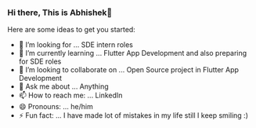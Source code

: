 ### Hi there, This is Abhishek👋

Here are some ideas to get you started:

- 🔭 I’m looking for ... SDE intern roles
- 🌱 I’m currently learning ... Flutter App Development and also preparing for SDE roles
- 👯 I’m looking to collaborate on ... Open Source project in Flutter App Development
- 💬 Ask me about ... Anything
- 📫 How to reach me: ... LinkedIn
- 😄 Pronouns: ... he/him
- ⚡ Fun fact: ... I have made lot of mistakes in my life still I keep smiling :)
